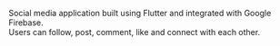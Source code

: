 Social media application built using Flutter and integrated with Google Firebase.  
Users can follow, post, comment, like and connect with each other. 
